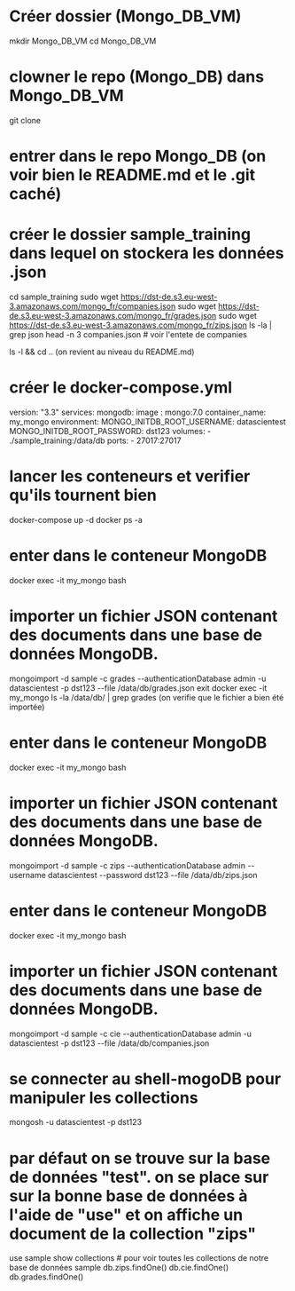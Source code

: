 # Créer dossier (Mongo_DB_VM)
mkdir Mongo_DB_VM
cd Mongo_DB_VM
# clowner le repo (Mongo_DB) dans Mongo_DB_VM
git clone
# entrer dans le repo Mongo_DB (on voir bien le README.md et le .git caché)
# créer le dossier sample_training dans lequel on stockera les données .json
cd sample_training
sudo wget https://dst-de.s3.eu-west-3.amazonaws.com/mongo_fr/companies.json
sudo wget https://dst-de.s3.eu-west-3.amazonaws.com/mongo_fr/grades.json
sudo wget https://dst-de.s3.eu-west-3.amazonaws.com/mongo_fr/zips.json
ls -la | grep json
head -n 3 companies.json    # voir l'entete de companies

ls -l && cd ..     (on revient au niveau du README.md)
# créer le docker-compose.yml 

version: "3.3"
services:
  mongodb:
    image : mongo:7.0
    container_name: my_mongo
    environment:
      MONGO_INITDB_ROOT_USERNAME: datascientest
      MONGO_INITDB_ROOT_PASSWORD: dst123
    volumes:
      - ./sample_training:/data/db
    ports:
      - 27017:27017

# lancer les conteneurs et verifier qu'ils tournent bien
docker-compose up -d
docker ps -a

# enter dans le conteneur MongoDB
docker exec -it my_mongo bash 
# importer un fichier JSON contenant des documents dans une base de données MongoDB.
mongoimport -d sample -c grades --authenticationDatabase admin -u datascientest -p dst123 --file /data/db/grades.json
exit
docker exec -it my_mongo ls -la /data/db/ | grep grades   (on verifie que le fichier a bien été importée)

# enter dans le conteneur MongoDB
docker exec -it my_mongo bash
# importer un fichier JSON contenant des documents dans une base de données MongoDB.
mongoimport -d sample -c zips --authenticationDatabase admin --username datascientest --password dst123 --file /data/db/zips.json


# enter dans le conteneur MongoDB
docker exec -it my_mongo bash
# importer un fichier JSON contenant des documents dans une base de données MongoDB.
mongoimport -d sample -c cie --authenticationDatabase admin -u datascientest -p dst123 --file /data/db/companies.json


# se connecter au shell-mogoDB pour manipuler les collections 
mongosh -u datascientest -p dst123

# par défaut on se trouve sur la base de données "test". on se place sur sur la bonne base de données à l'aide de "use" et on affiche un document de la collection "zips"
use sample
show collections   # pour voir toutes les collections de notre base de données sample
db.zips.findOne()
db.cie.findOne()
db.grades.findOne()

